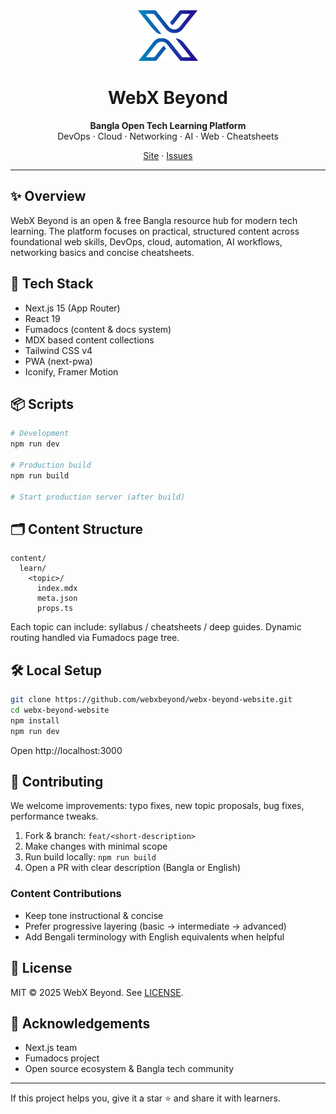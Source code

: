 <div align="center">
  <img src="public/logo.png" alt="WebX Beyond" width="96" />
  <h1>WebX Beyond</h1>
  <p><strong>Bangla Open Tech Learning Platform</strong><br/>DevOps · Cloud · Networking · AI · Web · Cheatsheets</p>
  <p>
    <a href="https://webxbeyond.com">Site</a> ·
    <a href="https://github.com/webxbeyond/webx-beyond-website/issues">Issues</a>
  </p>
</div>

---

## ✨ Overview
WebX Beyond is an open & free Bangla resource hub for modern tech learning. The platform focuses on practical, structured content across foundational web skills, DevOps, cloud, automation, AI workflows, networking basics and concise cheatsheets.

## 🚀 Tech Stack
- Next.js 15 (App Router)
- React 19
- Fumadocs (content & docs system)
- MDX based content collections
- Tailwind CSS v4
- PWA (next-pwa)
- Iconify, Framer Motion

## 📦 Scripts

```bash
# Development
npm run dev

# Production build
npm run build

# Start production server (after build)

```

## 🗂 Content Structure
```
content/
  learn/
    <topic>/
      index.mdx
      meta.json
      props.ts
```
Each topic can include: syllabus / cheatsheets / deep guides. Dynamic routing handled via Fumadocs page tree.

## 🛠 Local Setup
```bash
git clone https://github.com/webxbeyond/webx-beyond-website.git
cd webx-beyond-website
npm install
npm run dev
```
Open http://localhost:3000

## 🤝 Contributing
We welcome improvements: typo fixes, new topic proposals, bug fixes, performance tweaks.

1. Fork & branch: `feat/<short-description>`
2. Make changes with minimal scope
3. Run build locally: `npm run build`
4. Open a PR with clear description (Bangla or English)

### Content Contributions
- Keep tone instructional & concise
- Prefer progressive layering (basic → intermediate → advanced)
- Add Bengali terminology with English equivalents when helpful

## 🔐 License
MIT © 2025 WebX Beyond. See [LICENSE](./LICENSE).

## 📣 Acknowledgements
- Next.js team
- Fumadocs project
- Open source ecosystem & Bangla tech community

---
If this project helps you, give it a star ⭐ and share it with learners.
